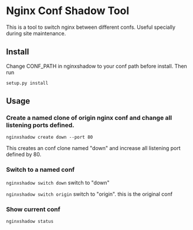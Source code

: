 Nginx Conf Shadow Tool
======================

This is a tool to switch nginx between different confs. Useful specially during site maintenance.

Install
-------

Change CONF_PATH in nginxshadow to your conf path before install. Then run

`setup.py install`


Usage
-----

### Create a named clone of origin nginx conf and change all listening ports defined. 

`nginxshadow create down --port 80`

This creates an conf clone named "down" and increase all listening port defined by 80. 

### Switch to a named conf

`nginxshadow switch down`   switch to "down"

`nginxshadow switch origin`     switch to "origin". this is the original conf

### Show current conf

`nginxshadow status`


